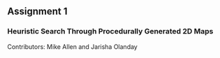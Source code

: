 ## Assignment 1
### Heuristic Search Through Procedurally Generated 2D Maps
Contributors: Mike Allen and Jarisha Olanday

